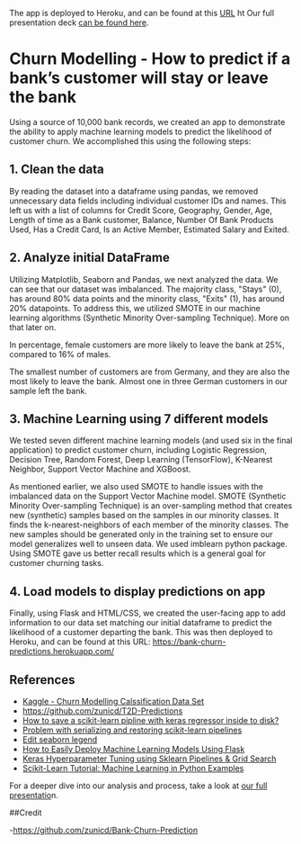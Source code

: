 The app is deployed to Heroku, and can be found at this [URL](https://shreyas-jawad-austosh-be-proj.herokuapp.com/)
 ht
Our full presentation deck [can be found here](https://docs.google.com/presentation/d/1ZrN5ApLE9yNYBhrr8zfaK2PU_grshLSI/edit#slide=id.p12).

# Churn Modelling - How to predict if a bank’s customer will stay or leave the bank

Using a source of 10,000 bank records,  we created an app to demonstrate the ability to apply machine learning models to predict the likelihood of customer churn. We accomplished this using the following steps:

## 1. Clean the data

By reading the dataset into a dataframe using pandas,  we removed unnecessary data fields including individual customer IDs and names. This left us with a list of columns for Credit Score, Geography, Gender, Age, Length of time as a Bank customer, Balance, Number Of Bank Products Used, Has a Credit Card, Is an Active Member, Estimated Salary and Exited. 

## 2. Analyze initial DataFrame

Utilizing Matplotlib, Seaborn and Pandas, we next analyzed the data. We can see that our dataset was imbalanced. The majority class, "Stays" (0), has around 80% data points and the minority class, "Exits" (1), has around 20% datapoints. To address this, we utilized SMOTE in our machine learning algorithms (Synthetic Minority Over-sampling Technique). More on that later on. 

In percentage, female customers are more likely to leave the bank at 25%, compared to 16% of males.

The smallest number of customers are from Germany, and they are also the most likely to leave the bank. Almost one in three German customers in our sample left the bank.

## 3. Machine Learning using 7 different models

We tested seven different machine learning models (and used six in the final application) to predict customer churn, including Logistic Regression, Decision Tree, Random Forest, Deep Learning (TensorFlow), K-Nearest Neighbor, Support Vector Machine and XGBoost. 

As mentioned earlier, we also used SMOTE to handle issues with the imbalanced data on the Support Vector Machine model. SMOTE (Synthetic Minority Over-sampling Technique) is an over-sampling method that creates new (synthetic) samples based on the samples in our minority classes. It finds the k-nearest-neighbors of each member of the minority classes. The new samples should be generated only in the training set to ensure our model generalizes well to unseen data. We used imblearn python package. Using SMOTE gave us better recall results which is a general goal for customer churning tasks.

## 4. Load models to display predictions on app

Finally, using Flask and HTML/CSS, we created the user-facing app to add information to our data set matching our initial dataframe to predict the likelihood of a customer departing the bank. This was then deployed to Heroku, and can be found at this URL: https://bank-churn-predictions.herokuapp.com/

## References

- [Kaggle - Churn Modelling Calssification Data Set](https://www.kaggle.com/shrutimechlearn/churn-modelling)
- https://github.com/zunicd/T2D-Predictions
- [How to save a scikit-learn pipline with keras regressor inside to disk?](https://stackoverflow.com/questions/37984304/how-to-save-a-scikit-learn-pipline-with-keras-regressor-inside-to-disk)
- [Problem with serializing and restoring scikit-learn pipelines](https://rebeccabilbro.github.io/module-main-has-no-attribute/)
- [Edit seaborn legend](https://stackoverflow.com/questions/45201514/edit-seaborn-legend)
- [How to Easily Deploy Machine Learning Models Using Flask](https://towardsdatascience.com/how-to-easily-deploy-machine-learning-models-using-flask-b95af8fe34d4)
- [Keras Hyperparameter Tuning using Sklearn Pipelines & Grid Search](https://medium.com/@am.benatmane/keras-hyperparameter-tuning-using-sklearn-pipelines-grid-search-with-cross-validation-ccfc74b0ce9f)
- [Scikit-Learn Tutorial: Machine Learning in Python Examples](https://www.guru99.com/scikit-learn-tutorial.html)



For a deeper dive into our analysis and process, take a look at [our full presentatio](https://docs.google.com/presentation/d/1AiL9Zo9WBySLQkjjMcIHuZp4wEC9UnLtXjSaclaICBE/edit?usp=sharing)n.

##Credit

-https://github.com/zunicd/Bank-Churn-Prediction 

 
